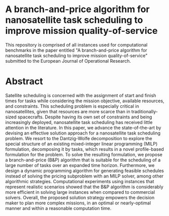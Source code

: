 # A branch-and-price algorithm for nanosatellite task scheduling to improve mission quality-of-service
 This repository is comprised of all instances used for computational benchmarks in the paper entitled "A branch-and-price algorithm for nanosatellite task scheduling to improve mission quality-of-service" submitted to the European Journal of Operational Research.

# Abstract 
Satellite scheduling is concerned with the assignment of start and finish times for tasks while considering the mission objective, available resources, and constraints. This scheduling problem is especially critical in nanosatellites, given that resources are more scarce than in traditionally-sized spacecrafts. Despite having its own set of constraints and being increasingly deployed, nanosatellite task scheduling has received little attention in the literature. In this paper, we advance the state-of-the-art by devising an effective solution approach for a nanosatellite task scheduling problem. We resort to the Dantzig-Wolfe decomposition to explore the special structure of an existing mixed-integer linear programming (MILP) formulation, decomposing it by tasks, which results in a novel profile-based formulation for the problem. To solve the resulting formulation, we propose a branch-and-price (B\&P) algorithm that is suitable for the scheduling of a large number of tasks over an expanded time horizon. Furthermore, we design a dynamic programming algorithm for generating feasible schedules instead of solving the pricing subproblem with an MILP solver, among other algorithmic strategies. Computational experiments using instances that represent realistic scenarios showed that the B\&P algorithm is considerably more efficient in solving large instances when compared to commercial solvers. Overall, the proposed solution strategy empowers the decision maker to plan more complex missions, in an optimal or nearly-optimal manner and within a reasonable computation time.
